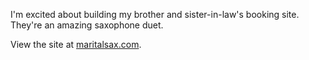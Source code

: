I'm excited about building my brother and sister-in-law's booking site. They're an amazing saxophone duet.

View the site at <a href="https://maritalsax.com">maritalsax.com</a>. 
